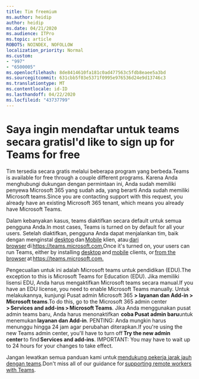 ```yaml
---
title: Tim freemium
ms.author: heidip
author: heidip
ms.date: 04/21/2020
ms.audience: ITPro
ms.topic: article
ROBOTS: NOINDEX, NOFOLLOW
localization_priority: Normal
ms.custom:
- "997"
- "6500005"
ms.openlocfilehash: 8de8414610fa181c0ad477563c5fdb8eaee5a3bd
ms.sourcegitcommit: 631cbb5f03e5371f0995e976536d24e9d13746c3
ms.translationtype: MT
ms.contentlocale: id-ID
ms.lasthandoff: 04/22/2020
ms.locfileid: "43737799"
---
```

# <a name="id-like-to-sign-up-for-teams-for-free"></a><span data-ttu-id="efb77-102">Saya ingin mendaftar untuk teams secara gratis</span><span class="sxs-lookup"><span data-stu-id="efb77-102">I'd like to sign up for Teams for free</span></span>

<span data-ttu-id="efb77-103">Tim tersedia secara gratis melalui beberapa program yang berbeda.</span><span class="sxs-lookup"><span data-stu-id="efb77-103">Teams is available for free through a couple different programs.</span></span> <span data-ttu-id="efb77-104">Karena Anda menghubungi dukungan dengan permintaan ini, Anda sudah memiliki penyewa Microsoft 365 yang sudah ada, yang berarti Anda sudah memiliki Microsoft teams.</span><span class="sxs-lookup"><span data-stu-id="efb77-104">Since you are contacting support with this request, you already have an existing Microsoft 365 tenant, which means you already have Microsoft Teams.</span></span>

<span data-ttu-id="efb77-105">Dalam kebanyakan kasus, teams diaktifkan secara default untuk semua pengguna Anda.</span><span class="sxs-lookup"><span data-stu-id="efb77-105">In most cases, Teams is turned on by default for all your users.</span></span> <span data-ttu-id="efb77-106">Setelah diaktifkan, pengguna Anda dapat menjalankan tim, baik dengan menginstal [desktop](https://docs.microsoft.com/MicrosoftTeams/get-clients#desktop-client) dan [Mobile](https://docs.microsoft.com/MicrosoftTeams/get-clients#mobile-clients) klien, atau [dari browser](https://docs.microsoft.com/MicrosoftTeams/get-clients#web-client) di <https://teams.microsoft.com.></span><span class="sxs-lookup"><span data-stu-id="efb77-106">Once it's turned on, your users can run Teams, either by installing [desktop](https://docs.microsoft.com/MicrosoftTeams/get-clients#desktop-client) and [mobile](https://docs.microsoft.com/MicrosoftTeams/get-clients#mobile-clients) clients, or [from the browser](https://docs.microsoft.com/MicrosoftTeams/get-clients#web-client) at <https://teams.microsoft.com.></span></span>

<span data-ttu-id="efb77-107">Pengecualian untuk ini adalah Microsoft teams untuk pendidikan (EDU).</span><span class="sxs-lookup"><span data-stu-id="efb77-107">The exception to this is Microsoft Teams for Education (EDU).</span></span> <span data-ttu-id="efb77-108">Jika memiliki lisensi EDU, Anda harus mengaktifkan Microsoft teams secara manual.</span><span class="sxs-lookup"><span data-stu-id="efb77-108">If you have an EDU license, you need to enable Microsoft Teams manually.</span></span> <span data-ttu-id="efb77-109">Untuk melakukannya, kunjungi Pusat admin Microsoft 365 **> layanan dan Add-in > Microsoft teams**.</span><span class="sxs-lookup"><span data-stu-id="efb77-109">To do this, go to the Microsoft 365 admin center **> Services and add-ins > Microsoft Teams**.</span></span> <span data-ttu-id="efb77-110">Jika Anda menggunakan pusat admin teams baru, Anda harus menonaktifkan  **coba Pusat admin baru**untuk menemukan **layanan dan Add-in**. PENTING: Anda mungkin harus menunggu hingga 24 jam agar perubahan diterapkan.</span><span class="sxs-lookup"><span data-stu-id="efb77-110">If you're using the new Teams admin center, you'll have to turn off **Try the new admin center** to find **Services and add-ins**. IMPORTANT: You may have to wait up to 24 hours for your changes to take effect.</span></span>

<span data-ttu-id="efb77-111">Jangan lewatkan semua panduan kami untuk [mendukung pekerja jarak jauh dengan teams](https://docs.microsoft.com/MicrosoftTeams/support-remote-work-with-teams).</span><span class="sxs-lookup"><span data-stu-id="efb77-111">Don't miss all of our guidance for [supporting remote workers with Teams](https://docs.microsoft.com/MicrosoftTeams/support-remote-work-with-teams).</span></span>

